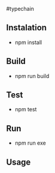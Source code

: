 #typechain

## Instalation
* npm install

## Build
* npm run build

## Test
* npm test

## Run
* npm run exe

## Usage
